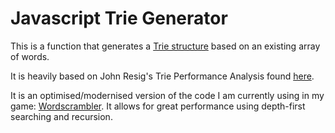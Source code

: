 # Javascript Trie Generator

This is a function that generates a [Trie structure](https://en.wikipedia.org/wiki/Trie) based on an existing array of words.

It is heavily based on John Resig's Trie Performance Analysis found [here](http://ejohn.org/blog/javascript-trie-performance-analysis/).

It is an optimised/modernised version of the code I am currently using in my game: [Wordscrambler](www.word-scrambler.co.uk). It allows for great performance using depth-first searching and recursion.
